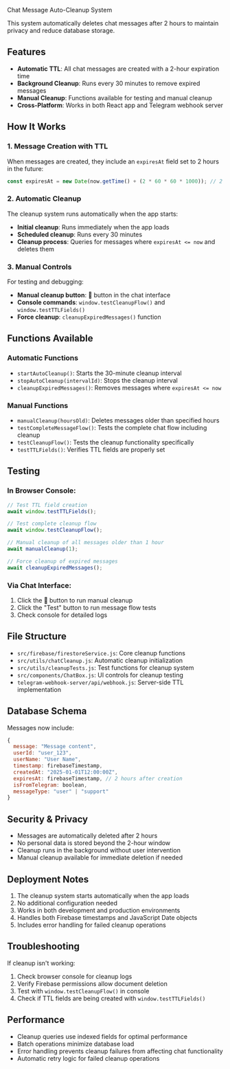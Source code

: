  Chat Message Auto-Cleanup System

This system automatically deletes chat messages after 2 hours to maintain privacy and reduce database storage.

## Features

- **Automatic TTL**: All chat messages are created with a 2-hour expiration time
- **Background Cleanup**: Runs every 30 minutes to remove expired messages
- **Manual Cleanup**: Functions available for testing and manual cleanup
- **Cross-Platform**: Works in both React app and Telegram webhook server

## How It Works

### 1. Message Creation with TTL
When messages are created, they include an `expiresAt` field set to 2 hours in the future:

```javascript
const expiresAt = new Date(now.getTime() + (2 * 60 * 60 * 1000)); // 2 hours from now
```

### 2. Automatic Cleanup
The cleanup system runs automatically when the app starts:

- **Initial cleanup**: Runs immediately when the app loads
- **Scheduled cleanup**: Runs every 30 minutes
- **Cleanup process**: Queries for messages where `expiresAt <= now` and deletes them

### 3. Manual Controls
For testing and debugging:

- **Manual cleanup button**: 🧹 button in the chat interface
- **Console commands**: `window.testCleanupFlow()` and `window.testTTLFields()`
- **Force cleanup**: `cleanupExpiredMessages()` function

## Functions Available

### Automatic Functions
- `startAutoCleanup()`: Starts the 30-minute cleanup interval
- `stopAutoCleanup(intervalId)`: Stops the cleanup interval
- `cleanupExpiredMessages()`: Removes messages where `expiresAt <= now`

### Manual Functions
- `manualCleanup(hoursOld)`: Deletes messages older than specified hours
- `testCompleteMessageFlow()`: Tests the complete chat flow including cleanup
- `testCleanupFlow()`: Tests the cleanup functionality specifically
- `testTTLFields()`: Verifies TTL fields are properly set

## Testing

### In Browser Console:
```javascript
// Test TTL field creation
await window.testTTLFields();

// Test complete cleanup flow
await window.testCleanupFlow();

// Manual cleanup of all messages older than 1 hour
await manualCleanup(1);

// Force cleanup of expired messages
await cleanupExpiredMessages();
```

### Via Chat Interface:
1. Click the 🧹 button to run manual cleanup
2. Click the "Test" button to run message flow tests
3. Check console for detailed logs

## File Structure

- `src/firebase/firestoreService.js`: Core cleanup functions
- `src/utils/chatCleanup.js`: Automatic cleanup initialization
- `src/utils/cleanupTests.js`: Test functions for cleanup system
- `src/components/ChatBox.js`: UI controls for cleanup testing
- `telegram-webhook-server/api/webhook.js`: Server-side TTL implementation

## Database Schema

Messages now include:
```javascript
{
  message: "Message content",
  userId: "user_123",
  userName: "User Name",
  timestamp: firebaseTimestamp,
  createdAt: "2025-01-01T12:00:00Z",
  expiresAt: firebaseTimestamp, // 2 hours after creation
  isFromTelegram: boolean,
  messageType: "user" | "support"
}
```

## Security & Privacy

- Messages are automatically deleted after 2 hours
- No personal data is stored beyond the 2-hour window
- Cleanup runs in the background without user intervention
- Manual cleanup available for immediate deletion if needed

## Deployment Notes

1. The cleanup system starts automatically when the app loads
2. No additional configuration needed
3. Works in both development and production environments
4. Handles both Firebase timestamps and JavaScript Date objects
5. Includes error handling for failed cleanup operations

## Troubleshooting

If cleanup isn't working:

1. Check browser console for cleanup logs
2. Verify Firebase permissions allow document deletion
3. Test with `window.testCleanupFlow()` in console
4. Check if TTL fields are being created with `window.testTTLFields()`

## Performance

- Cleanup queries use indexed fields for optimal performance
- Batch operations minimize database load
- Error handling prevents cleanup failures from affecting chat functionality
- Automatic retry logic for failed cleanup operations
